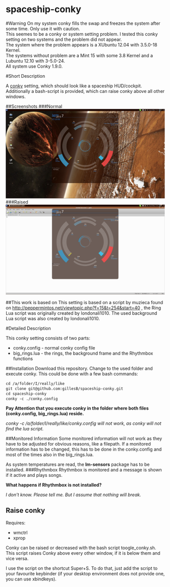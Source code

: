spaceship-conky
==============

#Warning
On my system conky fills the swap and freezes the system after some time. Only use it with caution.  
This seemes to be a conky or system setting problem. I tested this conky setting on two systems and
the problem did not appear.  
The system where the problem appears is a XUbuntu 12.04 with 3.5.0-18 Kernel.  
The systems without problem are a Mint 15 with some 3.8 Kernel and a Lubuntu 12.10 with 3-5.0-24.  
All system use Conky 1.9.0.

#Short Description

A [conky](http://conky.sourceforge.net/) setting, which should look like a spaceship HUD/cockpit.
Additionally a bash-script is provided, which can raise conky above all other windows.

##Screenshots
###Normal
![Spaceship Conky](/screenshots/spaceship-conky.png "Spaceship Conky")
###Raised
![Spaceship Conky](/screenshots/spaceship-conky_raised.png "Spaceship Conky")

##This work is based on
This setting is based on a script by muzieca found on http://peppermintos.net/viewtopic.php?f=15&t=254&start=40 ,
the Ring Lua script was originally created by londonali1010.
The used background Lua script was also created by londonali1010.

#Detailed Description

This conky setting consists of two parts:
* conky.config - normal conky config file
* big_rings.lua - the rings, the background frame and the Rhythmbox functions
 
##Installation
Download this repository. Change to the used folder and execute conky. This could be done with a few bash commands:
```
cd /a/folder/I/really/like
git clone git@github.com:gillesB/spaceship-conky.git
cd spaceship-conky
conky -c ./conky.config
```
**Pay Attention that you execute conky in the folder where both files (conky.config, big_rings.lua) reside.**

*conky -c /a/folder/I/really/like/conky.config will not work, as conky will not find the lua script.*

##Monitored Information
Some monitored information will not work as they have to be adjusted for obvious reasons, like a filepath. If a
monitored information has to be changed, this has to be done in the conky.config and most of the times
also in the big_rings.lua.

As system temperatures are read, the **lm-sensors** package has to be installed.
###Rhythmbox
Rhythmbox is monitored and a message is shown if it active and plays songs.

**What happens if Rhythmbox is not installed?**

*I don't know. Please tell me. But I assume that nothing will break.*

## Raise conky
Requires:
* wmctrl
* xprop

Conky can be raised or decreased with the bash script toogle_conky.sh. This script raises Conky above every other window,
if it is below them and vice versa.

I use the script on the shortcut Super+S. To do that, just add the script to your favourite keybinder
(if your desktop environment does not provide one, you can use xbindkeys).


